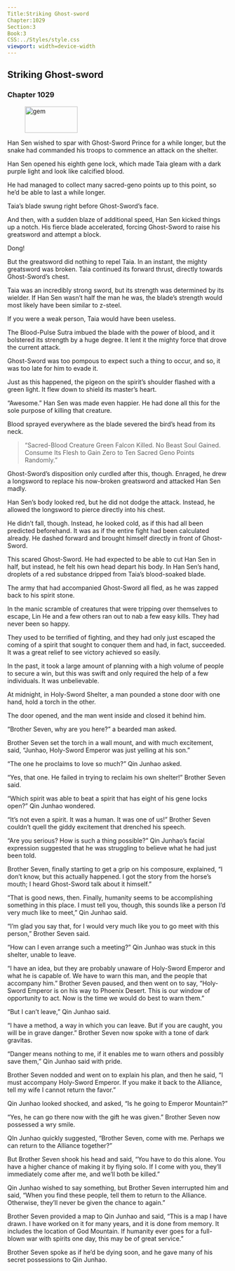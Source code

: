 ```yaml
---
Title:Striking Ghost-sword 
Chapter:1029 
Section:3 
Book:3 
CSS:../Styles/style.css 
viewport: width=device-width
---
```

  
## Striking Ghost-sword
### Chapter 1029
  
<figure>
	<img src="../Images/gem.gif" alt="gem" id="gem" width="120" height="60" />
</figure>
  

  
Han Sen wished to spar with Ghost-Sword Prince for a while longer, but the snake had commanded his troops to commence an attack on the shelter.

Han Sen opened his eighth gene lock, which made Taia gleam with a dark purple light and look like calcified blood.

He had managed to collect many sacred-geno points up to this point, so he’d be able to last a while longer.

Taia’s blade swung right before Ghost-Sword’s face.

And then, with a sudden blaze of additional speed, Han Sen kicked things up a notch. His fierce blade accelerated, forcing Ghost-Sword to raise his greatsword and attempt a block.

Dong!

But the greatsword did nothing to repel Taia. In an instant, the mighty greatsword was broken. Taia continued its forward thrust, directly towards Ghost-Sword’s chest.

Taia was an incredibly strong sword, but its strength was determined by its wielder. If Han Sen wasn’t half the man he was, the blade’s strength would most likely have been similar to z-steel.

If you were a weak person, Taia would have been useless.

The Blood-Pulse Sutra imbued the blade with the power of blood, and it bolstered its strength by a huge degree. It lent it the mighty force that drove the current attack.

Ghost-Sword was too pompous to expect such a thing to occur, and so, it was too late for him to evade it.

Just as this happened, the pigeon on the spirit’s shoulder flashed with a green light. It flew down to shield its master’s heart.

“Awesome.” Han Sen was made even happier. He had done all this for the sole purpose of killing that creature.

Blood sprayed everywhere as the blade severed the bird’s head from its neck.

> “Sacred-Blood Creature Green Falcon Killed. No Beast Soul Gained. Consume Its Flesh to Gain Zero to Ten Sacred Geno Points Randomly.”

Ghost-Sword’s disposition only curdled after this, though. Enraged, he drew a longsword to replace his now-broken greatsword and attacked Han Sen madly.

Han Sen’s body looked red, but he did not dodge the attack. Instead, he allowed the longsword to pierce directly into his chest.

He didn’t fall, though. Instead, he looked cold, as if this had all been predicted beforehand. It was as if the entire fight had been calculated already. He dashed forward and brought himself directly in front of Ghost-Sword.

This scared Ghost-Sword. He had expected to be able to cut Han Sen in half, but instead, he felt his own head depart his body. In Han Sen’s hand, droplets of a red substance dripped from Taia’s blood-soaked blade.

The army that had accompanied Ghost-Sword all fled, as he was zapped back to his spirit stone.

In the manic scramble of creatures that were tripping over themselves to escape, Lin He and a few others ran out to nab a few easy kills. They had never been so happy.

They used to be terrified of fighting, and they had only just escaped the coming of a spirit that sought to conquer them and had, in fact, succeeded. It was a great relief to see victory achieved so easily.

In the past, it took a large amount of planning with a high volume of people to secure a win, but this was swift and only required the help of a few individuals. It was unbelievable.

At midnight, in Holy-Sword Shelter, a man pounded a stone door with one hand, hold a torch in the other.

The door opened, and the man went inside and closed it behind him.

“Brother Seven, why are you here?” a bearded man asked.

Brother Seven set the torch in a wall mount, and with much excitement, said, “Junhao, Holy-Sword Emperor was just yelling at his son.”

“The one he proclaims to love so much?” Qin Junhao asked.

“Yes, that one. He failed in trying to reclaim his own shelter!” Brother Seven said.

“Which spirit was able to beat a spirit that has eight of his gene locks open?” Qin Junhao wondered.

“It’s not even a spirit. It was a human. It was one of us!” Brother Seven couldn’t quell the giddy excitement that drenched his speech.

“Are you serious? How is such a thing possible?” Qin Junhao’s facial expression suggested that he was struggling to believe what he had just been told.

Brother Seven, finally starting to get a grip on his composure, explained, “I don’t know, but this actually happened. I got the story from the horse’s mouth; I heard Ghost-Sword talk about it himself.”

“That is good news, then. Finally, humanity seems to be accomplishing something in this place. I must tell you, though, this sounds like a person I’d very much like to meet,” Qin Junhao said.

“I’m glad you say that, for I would very much like you to go meet with this person,” Brother Seven said.

“How can I even arrange such a meeting?” Qin Junhao was stuck in this shelter, unable to leave.

“I have an idea, but they are probably unaware of Holy-Sword Emperor and what he is capable of. We have to warn this man, and the people that accompany him.” Brother Seven paused, and then went on to say, “Holy-Sword Emperor is on his way to Phoenix Desert. This is our window of opportunity to act. Now is the time we would do best to warn them.”

“But I can’t leave,” Qin Junhao said.

“I have a method, a way in which you can leave. But if you are caught, you will be in grave danger.” Brother Seven now spoke with a tone of dark gravitas.

“Danger means nothing to me, if it enables me to warn others and possibly save them,” Qin Junhao said with pride.

Brother Seven nodded and went on to explain his plan, and then he said, “I must accompany Holy-Sword Emperor. If you make it back to the Alliance, tell my wife I cannot return the favor.”

Qin Junhao looked shocked, and asked, “Is he going to Emperor Mountain?”

“Yes, he can go there now with the gift he was given.” Brother Seven now possessed a wry smile.

QIn Junhao quickly suggested, “Brother Seven, come with me. Perhaps we can return to the Alliance together?”

But Brother Seven shook his head and said, “You have to do this alone. You have a higher chance of making it by flying solo. If I come with you, they’ll immediately come after me, and we’ll both be killed.”

Qin Junhao wished to say something, but Brother Seven interrupted him and said, “When you find these people, tell them to return to the Alliance. Otherwise, they’ll never be given the chance to again.”

Brother Seven provided a map to Qin Junhao and said, “This is a map I have drawn. I have worked on it for many years, and it is done from memory. It includes the location of God Mountain. If humanity ever goes for a full-blown war with spirits one day, this may be of great service.”

Brother Seven spoke as if he’d be dying soon, and he gave many of his secret possessions to Qin Junhao.